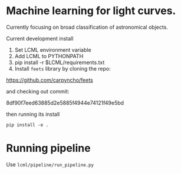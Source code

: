 # Machine learning for light curves. 

Currently focusing on broad classification of astronomical objects.

Current development install
1. Set LCML environment variable
2. Add LCML to PYTHONPATH
3. pip install -r $LCML/requirements.txt
4. Install `feets` library by cloning the repo:
 
https://github.com/carpyncho/feets
 
and checking out commit:
 
8df90f7eed63885d2e5885f4944e74121f49e5bd 

then running its install

`pip install -e .`

# Running pipeline

Use `lcml/pipeline/run_pipeline.py`
